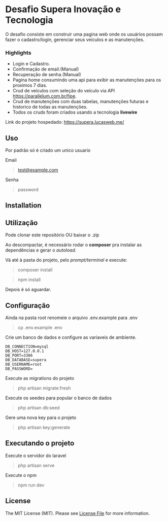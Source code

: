 # Desafio Supera Inovação e Tecnologia

O desafio consiste em construir uma pagina web onde os usuários possam fazer o cadastro/login, gerenciar seus veículos e as manutenções.

### Highlights

- Login e Cadastro.
- Confirmação de email.(Manual)
- Recuperação de senha.(Manual)
- Pagina home consumindo uma api para exibir as manutenções para os proximos 7 dias.
- Crud de veículos com seleção do veículo via API https://parallelum.com.br/fipe.
- Crud de manutençôes com duas tabelas, manutenções futuras e historico de todas as manutenções.
- Todos os cruds foram criados usando a tecnologia **livewire**

Link do projeto hospedado:  https://supera.lucasweb.me/

## Uso

Por padrão só é criado um unico usuario

Email
>test@example.com

Senha
>password

## Installation

## Utilização
Pode clonar este repositório OU baixar o .zip

Ao descompactar, é necessário rodar o **composer** pra instalar as dependências e gerar o *autoload*.

Vá até à pasta do projeto, pelo *prompt/terminal* e execute:
> composer install

> npm install 

Depois é só aguardar.

## Configuração

Ainda na pasta root renomeie o arquivo .env.example para .env
>cp .env.example .env

Crie um banco de dados e configure as variaveis de ambiente.

```dotenv
DB_CONNECTION=mysql
DB_HOST=127.0.0.1
DB_PORT=3306
DB_DATABASE=supera
DB_USERNAME=root
DB_PASSWORD=
```

Execute as migrations do projeto
>php artisan migrate:fresh

Execute os seedes para popular o banco de dados
>php artisan db:seed

Gere uma nova key para o projeto
>php artisan key:generate

## Executando o projeto

Execute o servidor do laravel
>php artisan serve

Execute o npm
>npm run dev

## License

The MIT License (MIT). Please see [License File](https://github.com/lucasgweb/framework/blob/master/LICENSE) for more information.
